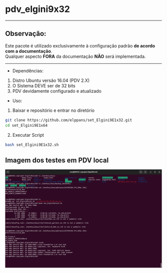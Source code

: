 # pdv_elgini9x32
___
## Observação:

Este pacote é utilizado exclusivamente à configuração padrão **de acordo com a documentação**.  
Qualquer aspecto **FORA** da documentação **NÃO** será implementada.  
___

- Dependências:

1) Distro Ubuntu versão 16.04 (PDV 2.X)
2) O Sistema DEVE ser de 32 bits
3) PDV devidamente configurado e atualizado

- Uso:

1) Baixar e repositório e entrar no diretório

```bash
git clone https://github.com/elppans/set_Elgini9E1x32.git
cd set_Elgini9E1x64
```

2) Executar Script

```bash
bash set_Elgini9E1x32.sh
```

## Imagem dos testes em PDV local  

![set_Elgini9E1x32.png](set_Elgini9E1x32.png)
